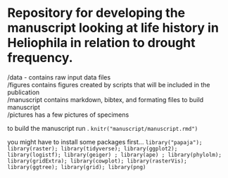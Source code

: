 # Repository for developing the manuscript looking at life history in Heliophila in relation to drought frequency.

/data - contains raw input data files  
/figures contains figures created by scripts that will be included in the publication  
/manuscript contains markdown, bibtex, and formating files to build manuscript  
/pictures has a few pictures of specimens  

to build the manuscript run . 
`knitr("manuscript/manuscript.rmd")`

you might have to install some packages first...
`
library("papaja");
library(raster);
library(tidyverse);
library(ggplot2);
library(logistf);
library(geiger) ;
library(ape) ;
library(phylolm);
library(gridExtra);
library(cowplot);
library(rasterVis);
library(ggtree);
library(grid);
library(png)
`



